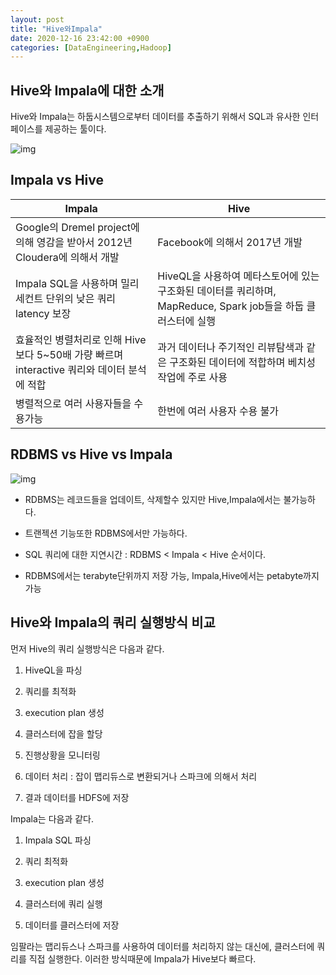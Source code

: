 ```yaml
---
layout: post
title: "Hive와Impala"
date: 2020-12-16 23:42:00 +0900
categories: [DataEngineering,Hadoop]
---
```


## Hive와 Impala에 대한 소개

Hive와 Impala는 하둡시스템으로부터 데이터를 추출하기 위해서 SQL과 유사한 인터페이스를 제공하는 툴이다.

![img](https://www.simplilearn.com/ice9/free_resources_article_thumb/sql-query-in-hive-and-impala.JPG)

## Impala vs Hive

| Impala | Hive
| -- | --
| Google의 Dremel project에 의해 영감을 받아서 2012년 Cloudera에 의해서 개발 | Facebook에 의해서 2017년 개발
| Impala SQL을 사용하며 밀리세컨트 단위의 낮은 쿼리 latency 보장 | HiveQL을 사용하여 메타스토어에 있는 구조화된 데이터를 쿼리하며, MapReduce, Spark job들을 하둡 클러스터에 실행
| 효율적인 병렬처리로 인해 Hive보다 5~50배 가량 빠르며 interactive 쿼리와 데이터 분석에 적합 | 과거 데이터나 주기적인 리뷰탐색과 같은 구조화된 데이터에 적합하며 베치성 작업에 주로 사용
| 병렬적으로 여러 사용자들을 수용가능 | 한번에 여러 사용자 수용 불가

## RDBMS vs Hive vs Impala

![img](https://www.simplilearn.com/ice9/free_resources_article_thumb/relational-databases-vs-hive-vs-impala.JPG)

- RDBMS는 레코드들을 업데이트, 삭제할수 있지만 Hive,Impala에서는 불가능하다.

- 트랜젝션 기능또한 RDBMS에서만 가능하다.

- SQL 쿼리에 대한 지연시간 : RDBMS < Impala < Hive 순서이다.

- RDBMS에서는 terabyte단위까지 저장 가능, Impala,Hive에서는 petabyte까지 가능

## Hive와 Impala의 쿼리 실행방식 비교

먼저 Hive의 쿼리 실행방식은 다음과 같다.

1. HiveQL을 파싱

2. 쿼리를 최적화

3. execution plan 생성

4. 클러스터에 잡을 할당

5. 진행상황을 모니터링

6. 데이터 처리 : 잡이 맵리듀스로 변환되거나 스파크에 의해서 처리

7. 결과 데이터를 HDFS에 저장

Impala는 다음과 같다.

1. Impala SQL 파싱

2. 쿼리 최적화

3. execution plan 생성

4. 클러스터에 쿼리 실행

5. 데이터를 클러스터에 저장

임팔라는 맵리듀스나 스파크를 사용하여 데이터를 처리하지 않는 대신에, 클러스터에 쿼리를 직접 실행한다. 이러한 방식때문에 Impala가 Hive보다 빠르다.


